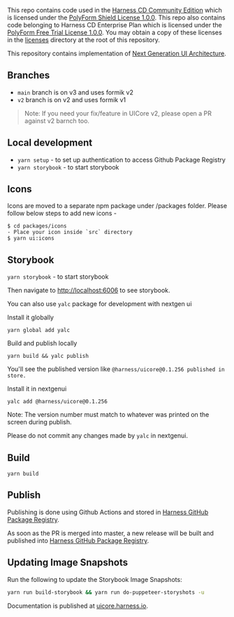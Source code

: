 This repo contains code used in the [Harness CD Community Edition](https://github.com/harness/harness-cd-community) which is licensed under the [PolyForm Shield License 1.0.0](./licenses/PolyForm-Shield-1.0.0.txt). This repo also contains code belonging to Harness CD Enterprise Plan which is licensed under the [PolyForm Free Trial License 1.0.0](./licenses/PolyForm-Free-Trial-1.0.0.txt). You may obtain a copy of these licenses in the [licenses](./licenses/) directory at the root of this repository.

This repository contains implementation of [Next Generation UI Architecture](https://docs.google.com/document/d/1oe_cHcDyYhwjJ6QZqyOIlpUWGgYyeCIBfUOdElg2rBg/edit#heading=h.41cp29fl3vvn).

## Branches

- `main` branch is on v3 and uses formik v2
- `v2` branch is on v2 and uses formik v1

> Note: If you need your fix/feature in UICore v2, please open a PR against v2 barnch too.

## Local development

- `yarn setup` - to set up authentication to access Github Package Registry
- `yarn storybook` - to start storybook

## Icons

Icons are moved to a separate npm package under /packages folder. Please follow below steps to add new icons -

```
$ cd packages/icons
- Place your icon inside `src` directory
$ yarn ui:icons
```

## Storybook

`yarn storybook` - to start storybook

Then navigate to [http://localhost:6006](http://localhost:6006) to see storybook.

You can also use `yalc` package for development with nextgen ui

Install it globally

```
yarn global add yalc
```

Build and publish locally

```
yarn build && yalc publish
```

You'll see the published version like `@harness/uicore@0.1.256 published in store.`

Install it in nextgenui

```
yalc add @harness/uicore@0.1.256
```

Note: The version number must match to whatever was printed on the screen during publish.

Please do not commit any changes made by `yalc` in nextgenui.

## Build

`yarn build`

## Publish

Publishing is done using Github Actions and stored in [Harness GitHub Package Registry](https://github.com/orgs/wings-software/packages).

As soon as the PR is merged into master, a new release will be built and published into [Harness GitHub Package Registry](https://github.com/orgs/wings-software/packages).

## Updating Image Snapshots

Run the following to update the Storybook Image Snapshots:

```sh
yarn run build-storybook && yarn run do-puppeteer-storyshots -u
```

Documentation is published at [uicore.harness.io](http://uicore.harness.io/).

